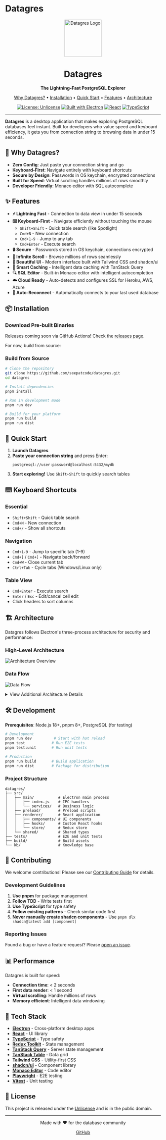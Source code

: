 # Datagres

<div align="center">
  <img src="build/icon.png" alt="Datagres Logo" width="120" height="120">
  
  <h1>Datagres</h1>
  <p><strong>The Lightning-Fast PostgreSQL Explorer</strong></p>
  
  <p>
    <a href="#-why-datagres">Why Datagres?</a> •
    <a href="#-installation">Installation</a> •
    <a href="#-quick-start">Quick Start</a> •
    <a href="#-features">Features</a> •
    <a href="#-architecture">Architecture</a>
  </p>
  
  [![License: Unlicense](https://img.shields.io/badge/license-Unlicense-blue.svg)](http://unlicense.org/)
  [![Built with Electron](https://img.shields.io/badge/built%20with-Electron-47848F.svg)](https://www.electronjs.org/)
  [![React](https://img.shields.io/badge/React-19.1-61DAFB.svg)](https://reactjs.org/)
  [![TypeScript](https://img.shields.io/badge/TypeScript-5.0-3178C6.svg)](https://www.typescriptlang.org/)
</div>

---

**Datagres** is a desktop application that makes exploring PostgreSQL databases feel instant. Built for developers who value speed and keyboard efficiency, it gets you from connection string to browsing data in under 15 seconds.

## 🎯 Why Datagres?

- **Zero Config**: Just paste your connection string and go
- **Keyboard-First**: Navigate entirely with keyboard shortcuts
- **Secure by Design**: Passwords in OS keychain, encrypted connections
- **Built for Speed**: Virtual scrolling handles millions of rows smoothly
- **Developer Friendly**: Monaco editor with SQL autocomplete

## ✨ Features

- **⚡ Lightning Fast** - Connection to data view in under 15 seconds
- **⌨️ Keyboard-First** - Navigate efficiently without touching the mouse
  - `Shift+Shift` - Quick table search (like Spotlight)
  - `Cmd+N` - New connection
  - `Cmd+1-9` - Jump to any tab
  - `Cmd+Enter` - Execute search
- **🔒 Secure** - Passwords stored in OS keychain, connections encrypted
- **📜 Infinite Scroll** - Browse millions of rows seamlessly
- **🎨 Beautiful UI** - Modern interface built with Tailwind CSS and shadcn/ui
- **💾 Smart Caching** - Intelligent data caching with TanStack Query
- **🔍 SQL Editor** - Built-in Monaco editor with intelligent autocompletion
- **☁️ Cloud Ready** - Auto-detects and configures SSL for Heroku, AWS, Azure
- **🔄 Auto-Reconnect** - Automatically connects to your last used database

## 📦 Installation

### Download Pre-built Binaries

Releases coming soon via GitHub Actions! Check the [releases page](https://github.com/seepatcode/datagres/releases).

For now, build from source:

### Build from Source

```bash
# Clone the repository
git clone https://github.com/seepatcode/datagres.git
cd datagres

# Install dependencies
pnpm install

# Run in development mode
pnpm run dev

# Build for your platform
pnpm run build
pnpm run dist
```

## 🚀 Quick Start

1. **Launch Datagres**
2. **Paste your connection string** and press Enter:
   ```
   postgresql://user:password@localhost:5432/mydb
   ```
3. **Start exploring!** Use `Shift+Shift` to quickly search tables

## ⌨️ Keyboard Shortcuts

### Essential
- `Shift+Shift` - Quick table search
- `Cmd+N` - New connection
- `Cmd+/` - Show all shortcuts

### Navigation
- `Cmd+1-9` - Jump to specific tab (1-9)
- `Cmd+[` / `Cmd+]` - Navigate back/forward
- `Cmd+W` - Close current tab
- `Ctrl+Tab` - Cycle tabs (Windows/Linux only)

### Table View
- `Cmd+Enter` - Execute search
- `Enter` / `Esc` - Edit/cancel cell edit
- Click headers to sort columns

## 🏗️ Architecture

Datagres follows Electron's three-process architecture for security and performance:

### High-Level Architecture

![Architecture Overview](docs/architecture.svg)

### Data Flow

![Data Flow](docs/data-flow-simple.svg)

<details>
<summary>View Additional Architecture Details</summary>

For a comprehensive technical deep-dive, see our [Architecture Documentation](ARCHITECTURE.md) which includes:
- Detailed process architecture
- State management patterns
- Security implementation
- Performance optimizations
- Testing strategies

### Component Architecture
![Component Architecture](kb/data-flow-architecture.png)

### State Management
![State Management](kb/state-management-overview.png)

</details>

## 🛠️ Development

**Prerequisites**: Node.js 18+, pnpm 8+, PostgreSQL (for testing)

```bash
# Development
pnpm run dev          # Start with hot reload
pnpm test            # Run E2E tests
pnpm test:unit       # Run unit tests

# Production
pnpm run build       # Build application
pnpm run dist        # Package for distribution
```

### Project Structure

```
datagres/
├── src/
│   ├── main/           # Electron main process
│   │   ├── index.js    # IPC handlers
│   │   └── services/   # Business logic
│   ├── preload/        # Preload scripts
│   ├── renderer/       # React application
│   │   ├── components/ # UI components
│   │   ├── hooks/      # Custom React hooks
│   │   └── store/      # Redux store
│   └── shared/         # Shared types
├── tests/              # E2E and unit tests
├── build/              # Build assets
└── kb/                 # Knowledge base
```

## 🤝 Contributing

We welcome contributions! Please see our [Contributing Guide](CONTRIBUTING.md) for details.

### Development Guidelines

1. **Use pnpm** for package management
2. **Follow TDD** - Write tests first
3. **Use TypeScript** for type safety
4. **Follow existing patterns** - Check similar code first
5. **Never manually create shadcn components** - Use `pnpm dlx shadcn@latest add [component]`

### Reporting Issues

Found a bug or have a feature request? Please [open an issue](https://github.com/seepatcode/datagres/issues).

## 📊 Performance

Datagres is built for speed:

- **Connection time**: < 2 seconds
- **First data render**: < 1 second
- **Virtual scrolling**: Handle millions of rows
- **Memory efficient**: Intelligent data windowing

## 🔧 Tech Stack

- **[Electron](https://www.electronjs.org/)** - Cross-platform desktop apps
- **[React](https://reactjs.org/)** - UI library
- **[TypeScript](https://www.typescriptlang.org/)** - Type safety
- **[Redux Toolkit](https://redux-toolkit.js.org/)** - State management
- **[TanStack Query](https://tanstack.com/query)** - Server state management
- **[TanStack Table](https://tanstack.com/table)** - Data grid
- **[Tailwind CSS](https://tailwindcss.com/)** - Utility-first CSS
- **[shadcn/ui](https://ui.shadcn.com/)** - Component library
- **[Monaco Editor](https://microsoft.github.io/monaco-editor/)** - Code editor
- **[Playwright](https://playwright.dev/)** - E2E testing
- **[Vitest](https://vitest.dev/)** - Unit testing

## 📜 License

This project is released under the [Unlicense](LICENSE) and is in the public domain.

---

<div align="center">
  Made with ❤️ for the database community
  
  <a href="https://github.com/seepatcode/datagres">GitHub</a>
</div>